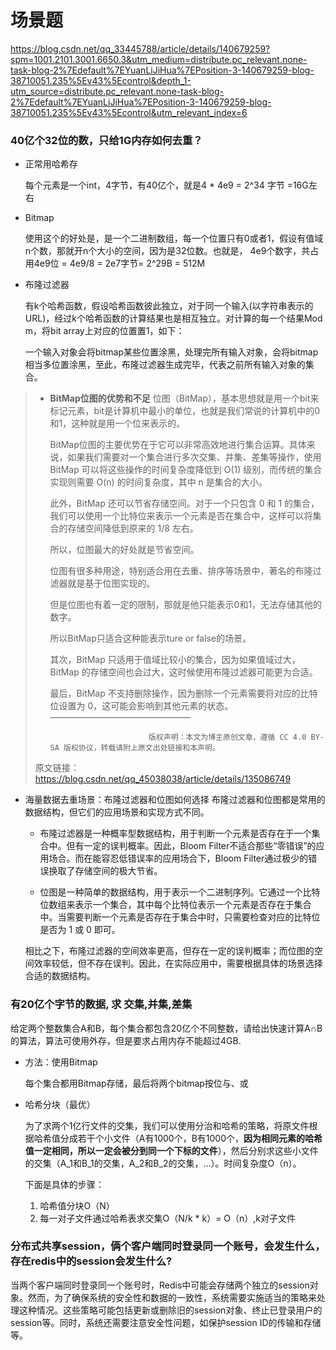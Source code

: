 # 场景题

https://blog.csdn.net/qq_33445788/article/details/140679259?spm=1001.2101.3001.6650.3&utm_medium=distribute.pc_relevant.none-task-blog-2%7Edefault%7EYuanLiJiHua%7EPosition-3-140679259-blog-38710051.235%5Ev43%5Econtrol&depth_1-utm_source=distribute.pc_relevant.none-task-blog-2%7Edefault%7EYuanLiJiHua%7EPosition-3-140679259-blog-38710051.235%5Ev43%5Econtrol&utm_relevant_index=6

### 40亿个32位的数，只给1G内存如何去重？

- 正常用哈希存

  每个元素是一个int，4字节，有40亿个，就是4 * 4e9 = 2^34 字节 =16G左右

- Bitmap

  使用这个的好处是，是一个二进制数组，每一个位置只有0或者1，假设有值域n个数，那就开n个大小的空间，因为是32位数。也就是， 4e9个数字，共占用4e9位 = 4e9/8 = 2e7字节= 2^29B = 512M

- 布隆过滤器

  有k个哈希函数，假设哈希函数彼此独立，对于同一个输入(以字符串表示的URL)，经过k个哈希函数的计算结果也是相互独立。对计算的每一个结果Mod m，将bit array上对应的位置置1，如下：

  一个输入对象会将bitmap某些位置涂黑，处理完所有输入对象，会将bitmap相当多位置涂黑，至此，布隆过滤器生成完毕，代表之前所有输入对象的集合。

> - **BitMap位图的优势和不足**
>   位图（BitMap），基本思想就是用一个bit来标记元素，bit是计算机中最小的单位，也就是我们常说的计算机中的0和1，这种就是用一个位来表示的。
>
>   BitMap位图的主要优势在于它可以非常高效地进行集合运算。具体来说，如果我们需要对一个集合进行多次交集、并集、差集等操作，使用 BitMap 可以将这些操作的时间复杂度降低到 O(1) 级别，而传统的集合实现则需要 O(n) 的时间复杂度，其中 n 是集合的大小。
>
>   此外，BitMap 还可以节省存储空间。对于一个只包含 0 和 1 的集合，我们可以使用一个比特位来表示一个元素是否在集合中，这样可以将集合的存储空间降低到原来的 1/8 左右。
>
>   所以，位图最大的好处就是节省空间。
>
>   位图有很多种用途，特别适合用在去重、排序等场景中，著名的布隆过滤器就是基于位图实现的。
>
>   但是位图也有着一定的限制，那就是他只能表示0和1，无法存储其他的数字。
>
>   所以BitMap只适合这种能表示ture or false的场景。
>
>   其次，BitMap 只适用于值域比较小的集合，因为如果值域过大，BitMap 的存储空间也会过大，这时候使用布隆过滤器可能更为合适。
>
>   最后，BitMap 不支持删除操作，因为删除一个元素需要将对应的比特位设置为 0，这可能会影响到其他元素的状态。
>   ————————————————
>
>                             版权声明：本文为博主原创文章，遵循 CC 4.0 BY-SA 版权协议，转载请附上原文出处链接和本声明。
>
> 原文链接：https://blog.csdn.net/qq_45038038/article/details/135086749

- 海量数据去重场景：布隆过滤器和位图如何选择
  布隆过滤器和位图都是常用的数据结构，但它们的应用场景和实现方式不同。

  - 布隆过滤器是一种概率型数据结构，用于判断一个元素是否存在于一个集合中。但有一定的误判概率。因此，Bloom Filter不适合那些“零错误”的应用场合。而在能容忍低错误率的应用场合下，Bloom Filter通过极少的错误换取了存储空间的极大节省。

  - 位图是一种简单的数据结构，用于表示一个二进制序列。它通过一个比特位数组来表示一个集合，其中每个比特位表示一个元素是否存在于集合中。当需要判断一个元素是否存在于集合中时，只需要检查对应的比特位是否为 1 或 0 即可。

  相比之下，布隆过滤器的空间效率更高，但存在一定的误判概率；而位图的空间效率较低，但不存在误判。因此，在实际应用中，需要根据具体的场景选择合适的数据结构。
  




### 有20亿个字节的数据, 求 交集,并集,差集

给定两个整数集合A和B，每个集合都包含20亿个不同整数，请给出快速计算A∩B的算法，算法可使用外存，但是要求占用内存不能超过4GB.

- 方法：使用Bitmap

  每个集合都用Bitmap存储，最后将两个bitmap按位与、或

- 哈希分块（最优）

  为了求两个1亿行文件的交集，我们可以使用分治和哈希的策略，将原文件根据哈希值分成若干个小文件（A有1000个，B有1000个，**因为相同元素的哈希值一定相同，所以一定会被分到同一个下标的文件**），然后分别求这些小文件的交集（A_1和B_1的交集，A_2和B_2的交集，...）。时间复杂度O（n）。

  下面是具体的步骤：

  1. 哈希值分块O（N）
  2. 每一对子文件通过哈希表求交集O（N/k * k）= O（n）,k对子文件

  

### 分布式共享session，俩个客户端同时登录同一个账号，会发生什么，存在redis中的session会发生什么?

当两个客户端同时登录同一个账号时，Redis中可能会存储两个独立的session对象。然而，为了确保系统的安全性和数据的一致性，系统需要实施适当的策略来处理这种情况。这些策略可能包括更新或删除旧的session对象、终止已登录用户的session等。同时，系统还需要注意安全性问题，如保护session ID的传输和存储等。